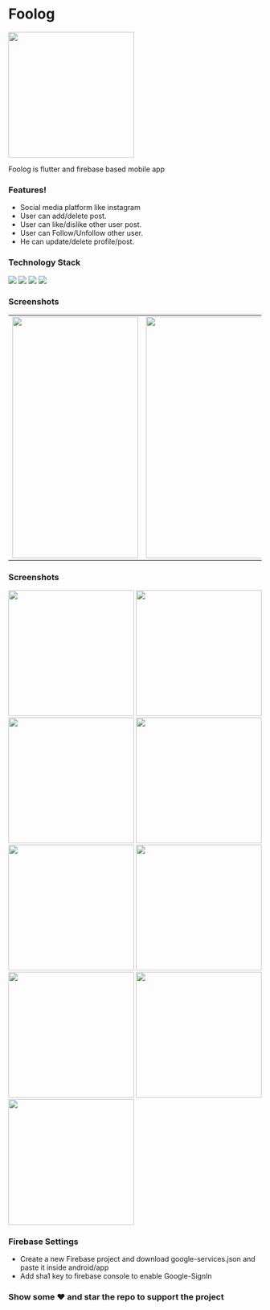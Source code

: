 # Foolog
<p>
  <img src="./assets/Images/icon.png" width="250" title="">
</p>

Foolog is flutter and firebase based mobile app

### Features!
  - Social media platform like instagram
  - User can add/delete post.
  - User can like/dislike other user post.
  - User can Follow/Unfollow other user.
  - He can update/delete profile/post.


### Technology Stack
[![](https://img.shields.io/badge/Made_with-Flutter-blue?style=for-the-badge&logo=flutter)](https://flutter.dev/docs)
[![](https://img.shields.io/badge/Made_with-Firebase-orange?style=for-the-badge&logo=firebase)](https://firebase.google.com/)
[![](https://img.shields.io/badge/Made_with-SocketIo-purple?style=for-the-badge&logo=socketIo)](https://socket.io/)
[![](https://img.shields.io/badge/IDE-Android_Studio-red?style=for-the-badge&logo=android-studio)](https://developer.android.com/studio "Android studio")


### Screenshots
<table>
<tr>
    <td><img  src="./Snapshots/Login.png" width="250" title="" width=270 height=480></td>
    <td><img src="./Snapshots/SignUp.png" width="250" title="" width=270 height=480></td>
    <td><img src="./Snapshots/home.png" width="250" width=270 height=480></td>
  </tr>  
</table>

### Screenshots
<p float="left">
  <img src="./Snapshots/Login.png" width="250" title="">
  <img src="./Snapshots/SignUp.png" width="250" title="">
  <img src="./Snapshots/home.png" width="250" title="">
  <img src="./Snapshots/addBlog.png" width="250" title="">
  <img src="./Snapshots/Search.png" width="250" title="">
  <img src="./Snapshots/ProfilePage.png" width="250" title="">
  <img src="./Snapshots/Edit Profile.png" width="250" title="">
  <img src="./Snapshots/chats.png" width="250" title="">
  <img src="./Snapshots/chatBox.png" width="250" title="">
</p>

### Firebase Settings
- Create a new Firebase project and download google-services.json and paste it inside android/app
- Add sha1 key to firebase console to enable Google-SignIn


### Show some :heart: and star the repo to support the project

